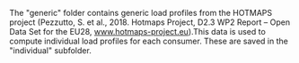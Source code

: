 The "generic" folder contains generic load profiles from the HOTMAPS project (Pezzutto, S. et al., 2018. Hotmaps Project, D2.3 WP2 Report – Open Data Set for the EU28, www.hotmaps-project.eu).This data is used to compute individual load profiles for each consumer. These are saved in the "individual" subfolder.